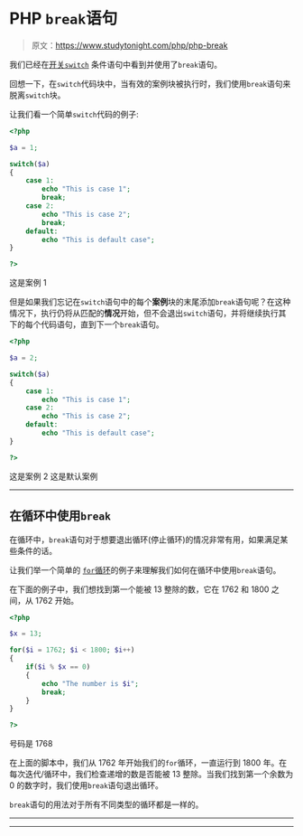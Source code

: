 # PHP `break`语句

> 原文：<https://www.studytonight.com/php/php-break>

我们已经在[开关`switch`](php-switch-statement) 条件语句中看到并使用了`break`语句。

回想一下，在`switch`代码块中，当有效的案例块被执行时，我们使用`break`语句来脱离`switch`块。

让我们看一个简单`switch`代码的例子:

```php
<?php

$a = 1;

switch($a)
{
    case 1:
        echo "This is case 1";
        break;
    case 2:
        echo "This is case 2";
        break;
    default:
        echo "This is default case";
}

?>
```

这是案例 1

但是如果我们忘记在`switch`语句中的每个**案例**块的末尾添加`break`语句呢？在这种情况下，执行仍将从匹配的**情况**开始，但不会退出`switch`语句，并将继续执行其下的每个代码语句，直到下一个`break`语句。

```php
<?php

$a = 2;

switch($a)
{
    case 1:
        echo "This is case 1";
    case 2:
        echo "This is case 2";
    default:
        echo "This is default case";
}

?>
```

这是案例 2 这是默认案例

* * *

## 在循环中使用`break`

在循环中，`break`语句对于想要退出循环(停止循环)的情况非常有用，如果满足某些条件的话。

让我们举一个简单的 [`for`循环](php-for-and-foreach-loop )的例子来理解我们如何在循环中使用`break`语句。

在下面的例子中，我们想找到第一个能被 13 整除的数，它在 1762 和 1800 之间，从 1762 开始。

```php
<?php

$x = 13;

for($i = 1762; $i < 1800; $i++)
{
    if($i % $x == 0) 
    {
        echo "The number is $i";
        break;
    }
}

?>
```

号码是 1768

在上面的脚本中，我们从 1762 年开始我们的`for`循环，一直运行到 1800 年。在每次迭代/循环中，我们检查递增的数是否能被 13 整除。当我们找到第一个余数为 0 的数字时，我们使用`break`语句退出循环。

`break`语句的用法对于所有不同类型的循环都是一样的。

* * *

* * *